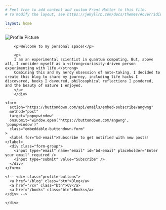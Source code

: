 ```yaml
---
# Feel free to add content and custom Front Matter to this file.
# To modify the layout, see https://jekyllrb.com/docs/themes/#overriding-theme-defaults

layout: home
---
```

<!-- 
<style>
  .embeddable-buttondown-form {
    display: flex;
    flex-direction: column;
    align-items: center;
    max-width: 400px;
    margin: auto;
    background-color: #f9f9f9; /* Light gray background */
    padding: 15px;
    border-radius: 8px;
    box-shadow: 0 4px 6px rgba(0, 0, 0, 0.1);
    font-family: Arial, sans-serif;
  }

  .embeddable-buttondown-form label {
    font-size: 0.8rem;
    font-weight: bold;
    color: #333; /* Darker text for readability */
    margin-bottom: 8px;
    text-align: center;
  }

  .embeddable-buttondown-form .form-group {
    display: flex;
    width: 100%;
    gap: 8px;
  }

  .embeddable-buttondown-form input[type="email"] {
    flex: 1;
    padding: 8px;
    border: 1px solid #ccc;
    border-radius: 4px;
    font-size: 0.8rem;
  }

  .embeddable-buttondown-form input[type="submit"] {
    background-color: #007BFF; /* Primary blue color */
    color: white;
    border: none;
    padding: 8px 12px;
    border-radius: 4px;
    font-size: 0.8rem;
    cursor: pointer;
    transition: background-color 0.3s ease;
  }

  .embeddable-buttondown-form input[type="submit"]:hover {
    background-color: #0056b3; /* Darker blue on hover */
  }

  .embeddable-buttondown-form p {
    font-size: 0.75rem;
    margin-top: 10px;
    color: #666; /* Subtle gray for the text */
    text-align: center;
  }

  .embeddable-buttondown-form a {
    color: #007BFF;
    text-decoration: none;
  }

  .embeddable-buttondown-form a:hover {
    text-decoration: underline;
  }
</style> -->

<div class="profile-container">
  <div class="profile-image">
    <img src="{{ '/assets/images/profile.jpg' | relative_url }}" alt="Profile Picture" loading="lazy">
  </div>

  <div class="profile-content">
    <div class="text-block">
        <!-- <h1>Junliang WANG</h1> -->

        <p>Welcome to my personal space!</p>

        <p>
        I am an experimental scientist in quantum computing. But, above all, I consider myself as a <strong>curiosity-driven person experimenting with life.</strong>
        Combining this and my nerdy obsession of note-taking, I decided to create this blog to share my journey, including life hacks I discovered, books I devoured, philosophical reflections I pondered, and the beauty of nature I enjoyed.
        </p>
        </div>
      
    <form
      action="https://buttondown.com/api/emails/embed-subscribe/angwng"
      method="post"
      target="popupwindow"
      onsubmit="window.open('https://buttondown.com/angwng', 'popupwindow')"
      class="embeddable-buttondown-form"
    >
      <label for="bd-email">Subscribe to get notified with new posts!</label>
      <div class="form-group">
        <input type="email" name="email" id="bd-email" placeholder="Enter your email" required />
        <input type="submit" value="Subscribe" />
      </div>
    </form>

    <!-- <div class="profile-buttons">
      <a href="/blog" class="btn">Blog</a>
      <a href="/cv" class="btn">CV</a>
      <a href="/books" class="btn">Books</a>
    </div> -->

    </div>
  </div>
<br>

